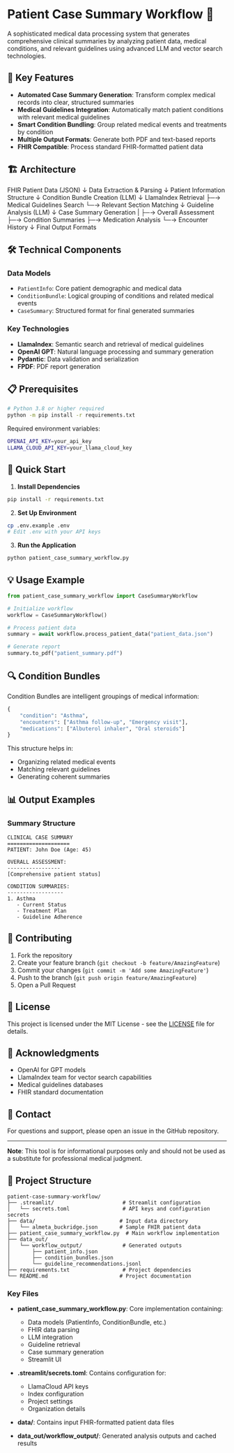 # Patient Case Summary Workflow 🏥

A sophisticated medical data processing system that generates comprehensive clinical summaries by analyzing patient data, medical conditions, and relevant guidelines using advanced LLM and vector search technologies.

## 🌟 Key Features

- **Automated Case Summary Generation**: Transform complex medical records into clear, structured summaries
- **Medical Guidelines Integration**: Automatically match patient conditions with relevant medical guidelines
- **Smart Condition Bundling**: Group related medical events and treatments by condition
- **Multiple Output Formats**: Generate both PDF and text-based reports
- **FHIR Compatible**: Process standard FHIR-formatted patient data

## 🏗️ Architecture

FHIR Patient Data (JSON)
↓
Data Extraction & Parsing
↓
Patient Information Structure
↓
Condition Bundle Creation (LLM)
↓
LlamaIndex Retrieval
├─→ Medical Guidelines Search
└─→ Relevant Section Matching
↓
Guideline Analysis (LLM)
↓
Case Summary Generation
|
├─→ Overall Assessment
├─→ Condition Summaries
├─→ Medication Analysis
└─→ Encounter History
↓
Final Output Formats

## 🛠️ Technical Components

### Data Models
- `PatientInfo`: Core patient demographic and medical data
- `ConditionBundle`: Logical grouping of conditions and related medical events
- `CaseSummary`: Structured format for final generated summaries

### Key Technologies
- **LlamaIndex**: Semantic search and retrieval of medical guidelines
- **OpenAI GPT**: Natural language processing and summary generation
- **Pydantic**: Data validation and serialization
- **FPDF**: PDF report generation

## 📋 Prerequisites

```bash
# Python 3.8 or higher required
python -m pip install -r requirements.txt
```

Required environment variables:

```bash
OPENAI_API_KEY=your_api_key
LLAMA_CLOUD_API_KEY=your_llama_cloud_key
```

## 🚀 Quick Start

1. **Install Dependencies**
```bash
pip install -r requirements.txt
```

2. **Set Up Environment**
```bash
cp .env.example .env
# Edit .env with your API keys
```

3. **Run the Application**
```bash
python patient_case_summary_workflow.py
```

## 💡 Usage Example

```python
from patient_case_summary_workflow import CaseSummaryWorkflow

# Initialize workflow
workflow = CaseSummaryWorkflow()

# Process patient data
summary = await workflow.process_patient_data("patient_data.json")

# Generate report
summary.to_pdf("patient_summary.pdf")
```

## 🔍 Condition Bundles

Condition Bundles are intelligent groupings of medical information:

```python
{
    "condition": "Asthma",
    "encounters": ["Asthma follow-up", "Emergency visit"],
    "medications": ["Albuterol inhaler", "Oral steroids"]
}
```

This structure helps in:
- Organizing related medical events
- Matching relevant guidelines
- Generating coherent summaries

## 📊 Output Examples

### Summary Structure
```
CLINICAL CASE SUMMARY
====================
PATIENT: John Doe (Age: 45)

OVERALL ASSESSMENT:
-----------------
[Comprehensive patient status]

CONDITION SUMMARIES:
------------------
1. Asthma
   - Current Status
   - Treatment Plan
   - Guideline Adherence
```

## 🤝 Contributing

1. Fork the repository
2. Create your feature branch (`git checkout -b feature/AmazingFeature`)
3. Commit your changes (`git commit -m 'Add some AmazingFeature'`)
4. Push to the branch (`git push origin feature/AmazingFeature`)
5. Open a Pull Request

## 📝 License

This project is licensed under the MIT License - see the [LICENSE](LICENSE) file for details.

## 🙏 Acknowledgments

- OpenAI for GPT models
- LlamaIndex team for vector search capabilities
- Medical guidelines databases
- FHIR standard documentation

## 📮 Contact

For questions and support, please open an issue in the GitHub repository.

---
**Note**: This tool is for informational purposes only and should not be used as a substitute for professional medical judgment.

## 📁 Project Structure

```
patient-case-summary-workflow/
├── .streamlit/                      # Streamlit configuration
│   └── secrets.toml                 # API keys and configuration secrets
├── data/                           # Input data directory
│   └── almeta_buckridge.json       # Sample FHIR patient data
├── patient_case_summary_workflow.py  # Main workflow implementation
├── data_out/
│   └── workflow_output/             # Generated outputs
│       ├── patient_info.json
│       ├── condition_bundles.json
│       └── guideline_recommendations.jsonl
├── requirements.txt                 # Project dependencies
└── README.md                       # Project documentation
```

### Key Files

- **patient_case_summary_workflow.py**: Core implementation containing:
  - Data models (PatientInfo, ConditionBundle, etc.)
  - FHIR data parsing
  - LLM integration
  - Guideline retrieval
  - Case summary generation
  - Streamlit UI

- **.streamlit/secrets.toml**: Contains configuration for:
  - LlamaCloud API keys
  - Index configuration
  - Project settings
  - Organization details

- **data/**: Contains input FHIR-formatted patient data files
- **data_out/workflow_output/**: Generated analysis outputs and cached results

